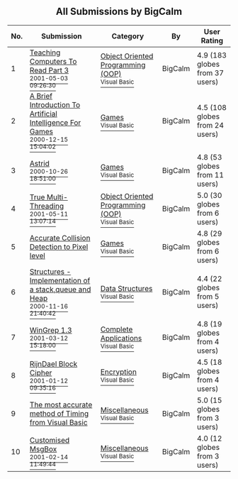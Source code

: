﻿<div align="center">

## All Submissions by BigCalm

</div>

No.  | Submission | Category | By   | User Rating
---- | ---------- | -------- | ---- | -----------
1 | [Teaching Computers To Read Part 3<br /><sup>2001-05-03 09:26:30</sup>](https://github.com/Planet-Source-Code/bigcalm-teaching-computers-to-read-part-3__1-22932) | [Object Oriented Programming \(OOP\)<br /><sup>Visual Basic</sup>](../ByCategory/object-oriented-programming-oop__1-47.md) | BigCalm | 4.9 (183 globes from 37 users)
2 | [A Brief Introduction To Artificial Intelligence For Games<br /><sup>2000-12-15 15:04:02</sup>](https://github.com/Planet-Source-Code/bigcalm-a-brief-introduction-to-artificial-intelligence-for-games__1-13609) | [Games<br /><sup>Visual Basic</sup>](../ByCategory/games__1-38.md) | BigCalm | 4.5 (108 globes from 24 users)
3 | [Astrid<br /><sup>2000-10-26 18:51:00</sup>](https://github.com/Planet-Source-Code/bigcalm-astrid__1-12653) | [Games<br /><sup>Visual Basic</sup>](../ByCategory/games__1-38.md) | BigCalm | 4.8 (53 globes from 11 users)
4 | [True Multi\-Threading<br /><sup>2001-05-11 13:07:14</sup>](https://github.com/Planet-Source-Code/bigcalm-true-multi-threading__1-23110) | [Object Oriented Programming \(OOP\)<br /><sup>Visual Basic</sup>](../ByCategory/object-oriented-programming-oop__1-47.md) | BigCalm | 5.0 (30 globes from 6 users)
5 | [Accurate Collision Detection to Pixel level<br />](https://github.com/Planet-Source-Code/bigcalm-accurate-collision-detection-to-pixel-level__1-21622) | [Games<br /><sup>Visual Basic</sup>](../ByCategory/games__1-38.md) | BigCalm | 4.8 (29 globes from 6 users)
6 | [Structures \- Implementation of a stack,queue and Heap<br /><sup>2000-11-16 21:40:42</sup>](https://github.com/Planet-Source-Code/bigcalm-structures-implementation-of-a-stack-queue-and-heap__1-12848) | [Data Structures<br /><sup>Visual Basic</sup>](../ByCategory/data-structures__1-33.md) | BigCalm | 4.4 (22 globes from 5 users)
7 | [WinGrep 1\.3<br /><sup>2001-03-12 15:18:00</sup>](https://github.com/Planet-Source-Code/bigcalm-wingrep-1-3__1-21674) | [Complete Applications<br /><sup>Visual Basic</sup>](../ByCategory/complete-applications__1-27.md) | BigCalm | 4.8 (19 globes from 4 users)
8 | [RijnDael Block Cipher<br /><sup>2001-01-12 09:35:16</sup>](https://github.com/Planet-Source-Code/bigcalm-rijndael-block-cipher__1-14313) | [Encryption<br /><sup>Visual Basic</sup>](../ByCategory/encryption__1-48.md) | BigCalm | 4.5 (18 globes from 4 users)
9 | [The most accurate method of Timing from Visual Basic<br />](https://github.com/Planet-Source-Code/bigcalm-the-most-accurate-method-of-timing-from-visual-basic__1-13557) | [Miscellaneous<br /><sup>Visual Basic</sup>](../ByCategory/miscellaneous__1-1.md) | BigCalm | 5.0 (15 globes from 3 users)
10 | [Customised MsgBox<br /><sup>2001-02-14 11:49:44</sup>](https://github.com/Planet-Source-Code/bigcalm-customised-msgbox__1-21005) | [Miscellaneous<br /><sup>Visual Basic</sup>](../ByCategory/miscellaneous__1-1.md) | BigCalm | 4.0 (12 globes from 3 users)
